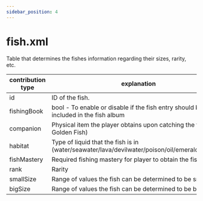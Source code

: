 ```yaml
---
sidebar_position: 4
---
```


# fish.xml

Table that determines the fishes information regarding their sizes, rarity, etc.

| contribution type | explanation |
| - | - |
| id | ID of the fish. |
| fishingBook | bool - To enable or disable if the fish entry should be included in the fish album |
| companion | Physical item the player obtains upon catching the fish (ex. Golden Fish) |
| habitat | Type of liquid that the fish is in (water/seawater/lava/devilwater/poison/oil/emeraldwater/all) |
| fishMastery | Required fishing mastery for player to obtain the fish |
| rank | Rarity |
| smallSize | Range of values the fish can be determined to be small |
| bigSize | Range of values the fish can be determined to be big. |